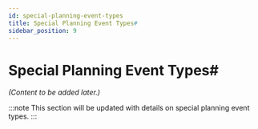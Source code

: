 ```yaml
---
id: special-planning-event-types
title: Special Planning Event Types#
sidebar_position: 9
---
```


# Special Planning Event Types#

_(Content to be added later.)_

:::note
This section will be updated with details on special planning event types.
:::
